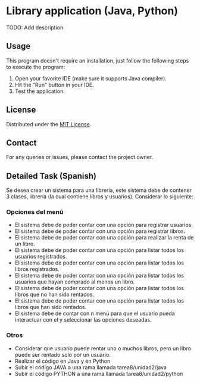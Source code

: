 # Library application (Java, Python)

TODO: Add description

<!-- This project simulates a bank application through a terminal. This application contains features such as: **Create a new employee account bank**, **Deposit money**, **Withdraw money**, **Check an employee account** and **List all employees**.

This project was built using **Java Scanner** to simulate a bank using the user's terminal. -->

## Usage

This program doesn't require an installation, just follow the following steps to execute the program:

1. Open your favorite IDE (make sure it supports Java compiler).
2. Hit the "Run" button in your IDE.
3. Test the application.

## License

Distributed under the [MIT License](https://opensource.org/licenses/MIT).

## Contact

For any queries or issues, please contact the project owner.

## Detailed Task (Spanish)

Se desea crear un sistema para una librería, este sistema debe de contener 3 clases, librería (la cual contiene libros y usuarios). Considerar lo siguiente:

### Opciones del menú

- El sistema debe de poder contar con una opción para registrar usuarios.
- El sistema debe de poder contar con una opción para registrar libros.
- El sistema debe de poder contar con una opción para realizar la renta de un libro.
- El sistema debe de poder contar con una opción para listar todos los usuarios registrados.
- El sistema debe de poder contar con una opción para listar todos los libros registrados.
- El sistema debe de poder contar con una opción para listar todos los usuarios que hayan comprado al menos un libro.
- El sistema debe de poder contar con una opción para listar todos los libros que no han sido rentados.
- El sistema debe de poder contar con una opción para listar todos los libros que han sido rentados.
- El sistema debe de contar con n menú para que el usuario pueda interactuar con el y seleccionar las opciones deseadas.

### Otros

- Considerar que usuario puede rentar uno o muchos libros, pero un libro puede ser rentado solo por un usuario.
- Realizar el código en Java y en Python
- Subir el código JAVA a una rama llamada tarea8/unidad2/java
- Subir el código PYTHON a una rama llamada tarea8/unidad2/python
